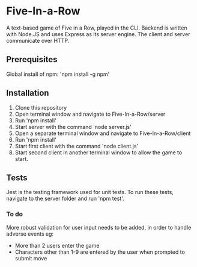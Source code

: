 # Five-In-a-Row
A text-based game of Five in a Row, played in the CLI. Backend is written with Node.JS and uses Express as its server engine. The client and server communicate over HTTP.

## Prerequisites
Global install of npm:
'npm install -g npm'

## Installation
1. Clone this repository
2. Open terminal window and navigate to Five-In-a-Row/server
3. Run 'npm install'
4. Start server with the command 'node server.js'
5. Open a separate terminal window and navigate to Five-In-a-Row/client
6. Run 'npm install'
7. Start first client with the command 'node client.js'
8. Start second client in another terminal window to allow the game to start.

## Tests
Jest is the testing framework used for unit tests.
To run these tests, navigate to the server folder and run 'npm test'.

### To do
More robust validation for user input needs to be added, in order to handle adverse events eg:
* More than 2 users enter the game
* Characters other than 1-9 are entered by the user when prompted to submit move
